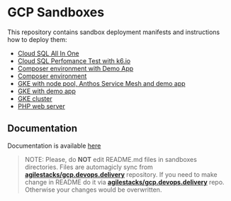 # GCP Sandboxes

This repository contains sandbox deployment manifests and instructions how to deploy them:

* [Cloud SQL All In One](cloud-sql-all-in-one/README.md)
* [Cloud SQL Perfomance Test with k6.io](cloud-sql-perftest/README.md)
* [Composer environment with Demo App](composer-demo-app/README.md)
* [Composer environment](composer/README.md)
* [GKE with node pool, Anthos Service Mesh and demo app](gke-anthos-with-demo-app/README.md)
* [GKE with demo app](gke-with-demo-app/README.md)
* [GKE cluster](gke-empty-cluster/README.md)
* [PHP web server](vm-php-web-server/README.md)

## Documentation

Documentation is available [here](https://gcp.devops.delivery)

> NOTE: Please, do **NOT** edit README.md files in sandboxes directories. Files are automagicly sync from **[agilestacks/gcp.devops.delivery]** repository. If you need to make change in README do it via **[agilestacks/gcp.devops.delivery]** repo. Otherwise your changes would be overwritten.

[agilestacks/gcp.devops.delivery]: https://github.com/agilestacks/gcp.devops.delivery
